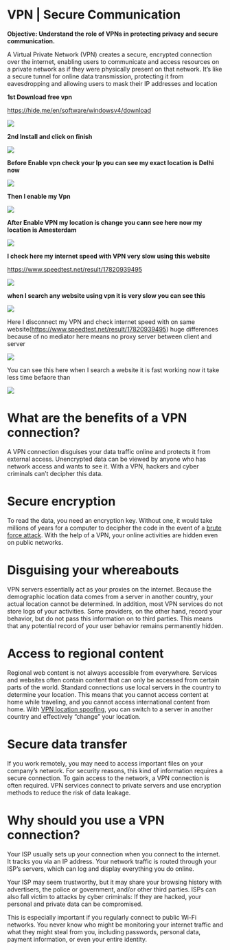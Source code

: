 # **VPN | Secure Communication**

**Objective: Understand the role of VPNs in protecting privacy and secure communication.**

A Virtual Private Network (VPN) creates a secure, encrypted connection over the internet, enabling users to communicate and access resources on a private network as if they were physically present on that network. It’s like a secure tunnel for online data transmission, protecting it from eavesdropping and allowing users to mask their IP addresses and location

**1st Download free vpn**

https://hide.me/en/software/windowsv4/download

![](https://miro.medium.com/v2/resize:fit:700/1*u1KjhqFXbCBuIvYTAE1oPw.png)

**2nd Install and click on finish**

![](https://miro.medium.com/v2/resize:fit:482/1*cQUrXBzE9xxwIS3j2aPXKA.png)

**Before Enable vpn check your Ip you can see my exact location is Delhi now**

![](https://miro.medium.com/v2/resize:fit:700/1*97pMFu9U7dVTaK_j4_OCog.png)

**Then I enable my Vpn**

![](https://miro.medium.com/v2/resize:fit:700/1*kwXxJLGf6tR9qFRnLoRVjQ.png)

**After Enable VPN my location is change you cann see here now my location is Amesterdam**

![](https://miro.medium.com/v2/resize:fit:700/1*t0I6j5ncDaDjxFNE0sytxQ.png)

**I check here my internet speed with VPN very slow using this website**

https://www.speedtest.net/result/17820939495

![](https://miro.medium.com/v2/resize:fit:700/1*5V3L8O11UDBIQGSRRcEx0Q.png)

**when I search any website using vpn it is very slow you can see this**

![](https://miro.medium.com/v2/resize:fit:700/1*K40eyFA1mRUrRcZ8JSim-Q.png)

Here I disconnect my VPN and check internet speed with on same website(https://www.speedtest.net/result/17820939495) huge differences because of no mediator here means no proxy server between client and server

![](https://miro.medium.com/v2/resize:fit:700/1*5ZuFcyTZj865atq13SzqaQ.png)

You can see this here when I search a website it is fast working now it take less time befaore than

![](https://miro.medium.com/v2/resize:fit:700/1*YwXK--JgYJPhguC36vr3SA.png)

# **What are the benefits of a VPN connection?**

A VPN connection disguises your data traffic online and protects it from external access. Unencrypted data can be viewed by anyone who has network access and wants to see it. With a VPN, hackers and cyber criminals can’t decipher this data.

# **Secure encryption**

To read the data, you need an encryption key. Without one, it would take millions of years for a computer to decipher the code in the event of a [brute force attack](https://www.kaspersky.com/resource-center/definitions/brute-force-attack). With the help of a VPN, your online activities are hidden even on public networks.

# **Disguising your whereabouts**

VPN servers essentially act as your proxies on the internet. Because the demographic location data comes from a server in another country, your actual location cannot be determined. In addition, most VPN services do not store logs of your activities. Some providers, on the other hand, record your behavior, but do not pass this information on to third parties. This means that any potential record of your user behavior remains permanently hidden.

# **Access to regional content**

Regional web content is not always accessible from everywhere. Services and websites often contain content that can only be accessed from certain parts of the world. Standard connections use local servers in the country to determine your location. This means that you cannot access content at home while traveling, and you cannot access international content from home. With [VPN location spoofing](https://www.kaspersky.com/resource-center/definitions/spoofing), you can switch to a server in another country and effectively “change” your location.

# **Secure data transfer**

If you work remotely, you may need to access important files on your company’s network. For security reasons, this kind of information requires a secure connection. To gain access to the network, a VPN connection is often required. VPN services connect to private servers and use encryption methods to reduce the risk of data leakage.

# **Why should you use a VPN connection?**

Your ISP usually sets up your connection when you connect to the internet. It tracks you via an IP address. Your network traffic is routed through your ISP’s servers, which can log and display everything you do online.

Your ISP may seem trustworthy, but it may share your browsing history with advertisers, the police or government, and/or other third parties. ISPs can also fall victim to attacks by cyber criminals: If they are hacked, your personal and private data can be compromised.

This is especially important if you regularly connect to public Wi-Fi networks. You never know who might be monitoring your internet traffic and what they might steal from you, including passwords, personal data, payment information, or even your entire identity.
